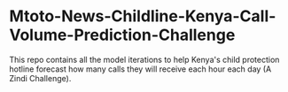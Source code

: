 # Mtoto-News-Childline-Kenya-Call-Volume-Prediction-Challenge
 This repo contains all the model iterations to help Kenya's child protection hotline forecast how many calls they will receive each hour each day (A Zindi Challenge).
